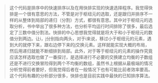 >这个代码是排序中的快速排序以及在用快排实现的快速选择程序。我觉得快排是一个很有意思的方法，不管是对于枢纽元的选取，还是跟归并排序不一样的从整体到局部的递归（分割）方式，都很有意思。其中对于枢纽元的选取分析，书中举出了很多种方法，也分析平均运行时间排除了很多，最后选定了三数中值分割法。快排的中心思想我觉得就是将大于和小于枢纽元的数值分到两边。让i，j分别指向两头，对于i来说，移过小于枢纽元的元素，遇到大的就停下来，跟右边停下来的j交换元素。这样就能实现大概的布局，然后用递归就能不断细排到局部。此外，对于等于枢纽元的元素的操作究竟应该怎样选取也做了一番探讨，是选择进行不必要的交换建立均衡的子数组还是不进行交换冒险得到两个不均衡的数组，虽然书上根据从最极端的情况分析觉得前者要好，但我觉得后者在一般情况下也有可能比前者效率要高。这个代码有趣的分析部分很多，快排也是目前实践中最快的已知排序算法。
